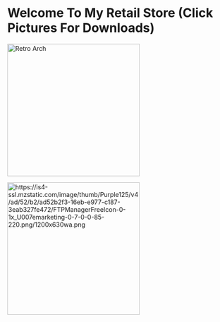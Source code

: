 # Welcome To My Retail Store (Click Pictures For Downloads)
<p><a href="ms-windows-store://pdp/?productid=9P47DRQ5RKNF"><img alt="Retro Arch" src="https://i.redd.it/8pbj5hx8hlj71.png" style="height:300px; width:300px" /></a></p>
<p><a href="ms-windows-store://pdp/?productid=9N0WBQ9HDBKJ"><img alt="https://is4-ssl.mzstatic.com/image/thumb/Purple125/v4/ad/52/b2/ad52b2f3-16eb-e977-c187-3eab327fe472/FTPManagerFreeIcon-0-1x_U007emarketing-0-7-0-0-85-220.png/1200x630wa.png" style="height:300px; width:300px" /></a></p>
